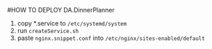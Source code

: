 #HOW TO DEPLOY DA.DinnerPlanner
1. copy *.service to `/etc/systemd/system`
2. run `createService.sh`
3. paste `nginx.snippet.conf` into `/etc/nginx/sites-enabled/default`
